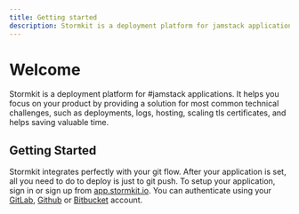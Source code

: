 ```yaml
---
title: Getting started
description: Stormkit is a deployment platform for jamstack applications. It helps you focus on your product by providing a solution for most common technical challenges, such as deployments, logs, hosting, scaling tls certificates, and helps saving valuable time.
---
```


# Welcome

<section>
Stormkit is a deployment platform for #jamstack applications. It helps you focus on your product by providing a solution for most common technical challenges, such as deployments, logs, hosting, scaling tls certificates, and helps saving valuable time.
</section>

## Getting Started

<section>
Stormkit integrates perfectly with your git flow. After your application is set, all you need to do to deploy is just to git push. To setup your application, sign in or sign up from <a href="https://app.stormkit.io" target="_blank" rel="noopener noreferrer">app.stormkit.io</a>. You can authenticate using your <a href="https://gitlab.com" target="_blank" rel="noopener noreferrer">GitLab</a>, <a href="https://github.com" target="_blank" rel="noopener noreferrer">Github</a> or <a href="https://bitbucket.org/product" target="_blank" rel="noopener noreferrer">Bitbucket</a> account.
</section>

